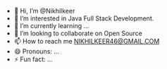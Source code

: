 - 👋 Hi, I’m @Nikhilkeer
- 👀 I’m interested in Java Full Stack Development.
- 🌱 I’m currently learning ...
- 💞️ I’m looking to collaborate on Open Source 
- 📫 How to reach me NIKHILKEER46@GMAIL.COM  
- 😄 Pronouns: ...
- ⚡ Fun fact: ...

<!---
Nikhilkeer/Nikhilkeer is a ✨ special ✨ repository because its `README.md` (this file) appears on your GitHub profile.
You can click the Preview link to take a look at your changes.
--->
